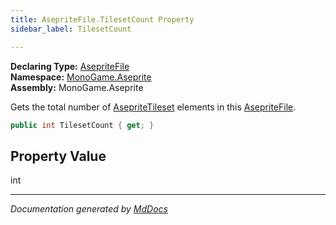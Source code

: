 ```yaml
---
title: AsepriteFile.TilesetCount Property
sidebar_label: TilesetCount

---
```


**Declaring Type:** [AsepriteFile](../)  
**Namespace:** [MonoGame.Aseprite](../../)  
**Assembly:** MonoGame.Aseprite

Gets the total number of [AsepriteTileset](../../AsepriteTypes/AsepriteTileset/) elements in this [AsepriteFile](../).

```csharp
public int TilesetCount { get; }
```

## Property Value

int

___

*Documentation generated by [MdDocs](https://github.com/ap0llo/mddocs)*
